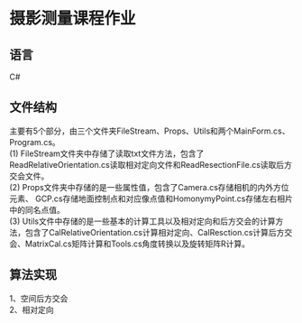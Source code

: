 # 摄影测量课程作业
## 语言
C#
## 文件结构
主要有5个部分，由三个文件夹FileStream、Props、Utils和两个MainForm.cs、Program.cs。\
(1) FileStream文件夹中存储了读取txt文件方法，包含了ReadRelativeOrientation.cs读取相对定向文件和ReadResectionFile.cs读取后方交会文件。\
(2) Props文件夹中存储的是一些属性值，包含了Camera.cs存储相机的内外方位元素、  GCP.cs存储地面控制点和对应像点值和HomonymyPoint.cs存储左右相片中的同名点值。\
(3) Utils文件中存储的是一些基本的计算工具以及相对定向和后方交会的计算方法，包含了CalRelativeOrientation.cs计算相对定向、CalResction.cs计算后方交会、MatrixCal.cs矩阵计算和Tools.cs角度转换以及旋转矩阵R计算。
## 算法实现
1、空间后方交会\
2、相对定向
